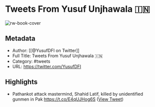# Tweets From Yusuf Unjhawala 🇮🇳

![rw-book-cover](https://pbs.twimg.com/profile_images/1175490085980033024/TqQNT0CA.jpg)

## Metadata
- Author: [[@YusufDFI on Twitter]]
- Full Title: Tweets From Yusuf Unjhawala 🇮🇳
- Category: #tweets
- URL: https://twitter.com/YusufDFI

## Highlights
- Pathankot attack mastermind, Shahid Latif, killed by unidentified gunmen in Pak https://t.co/E4qUJHog6S ([View Tweet](https://twitter.com/YusufDFI/status/1711984242257809798))
